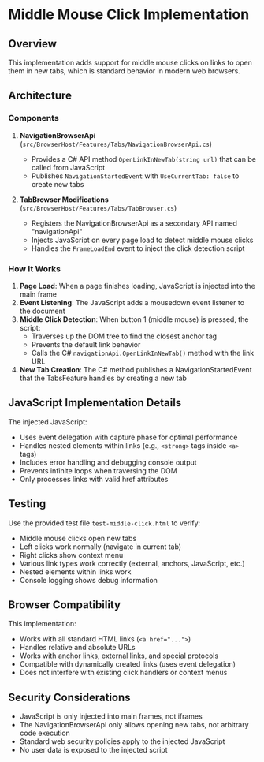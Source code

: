 # Middle Mouse Click Implementation

## Overview
This implementation adds support for middle mouse clicks on links to open them in new tabs, which is standard behavior in modern web browsers.

## Architecture

### Components
1. **NavigationBrowserApi** (`src/BrowserHost/Features/Tabs/NavigationBrowserApi.cs`)
   - Provides a C# API method `OpenLinkInNewTab(string url)` that can be called from JavaScript
   - Publishes `NavigationStartedEvent` with `UseCurrentTab: false` to create new tabs

2. **TabBrowser Modifications** (`src/BrowserHost/Features/Tabs/TabBrowser.cs`)
   - Registers the NavigationBrowserApi as a secondary API named "navigationApi"
   - Injects JavaScript on every page load to detect middle mouse clicks
   - Handles the `FrameLoadEnd` event to inject the click detection script

### How It Works

1. **Page Load**: When a page finishes loading, JavaScript is injected into the main frame
2. **Event Listening**: The JavaScript adds a mousedown event listener to the document
3. **Middle Click Detection**: When button 1 (middle mouse) is pressed, the script:
   - Traverses up the DOM tree to find the closest anchor tag
   - Prevents the default link behavior
   - Calls the C# `navigationApi.OpenLinkInNewTab()` method with the link URL
4. **New Tab Creation**: The C# method publishes a NavigationStartedEvent that the TabsFeature handles by creating a new tab

## JavaScript Implementation Details

The injected JavaScript:
- Uses event delegation with capture phase for optimal performance
- Handles nested elements within links (e.g., `<strong>` tags inside `<a>` tags)
- Includes error handling and debugging console output
- Prevents infinite loops when traversing the DOM
- Only processes links with valid href attributes

## Testing

Use the provided test file `test-middle-click.html` to verify:
- Middle mouse clicks open new tabs
- Left clicks work normally (navigate in current tab)
- Right clicks show context menu
- Various link types work correctly (external, anchors, JavaScript, etc.)
- Nested elements within links work
- Console logging shows debug information

## Browser Compatibility

This implementation:
- Works with all standard HTML links (`<a href="...">`)
- Handles relative and absolute URLs
- Works with anchor links, external links, and special protocols
- Compatible with dynamically created links (uses event delegation)
- Does not interfere with existing click handlers or context menus

## Security Considerations

- JavaScript is only injected into main frames, not iframes
- The NavigationBrowserApi only allows opening new tabs, not arbitrary code execution
- Standard web security policies apply to the injected JavaScript
- No user data is exposed to the injected script
